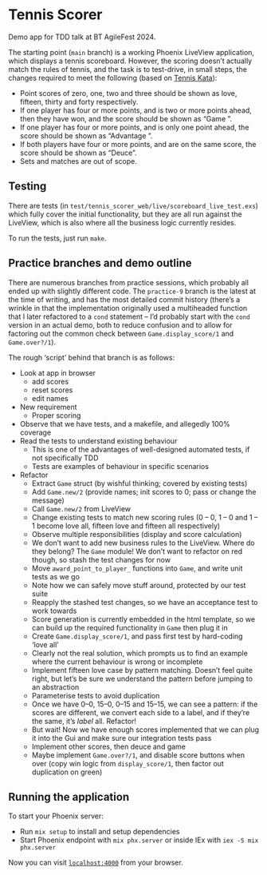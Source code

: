 # Tennis Scorer

Demo app for TDD talk at BT AgileFest 2024.

The starting point (`main` branch) is a working Phoenix LiveView application,
which displays a tennis scoreboard. However, the scoring doesn’t actually match
the rules of tennis, and the task is to test-drive, in small steps, the changes
required to meet the following (based on [Tennis
Kata](https://sammancoaching.org/kata_descriptions/tennis.html)):

  * Point scores of zero, one, two and three should be shown as love, fifteen,
    thirty and forty respectively.
  * If one player has four or more points, and is two or more points ahead,
    then they have won, and the score should be shown as “Game <player>”.
  * If one player has four or more points, and is only one point ahead, the
    score should be shown as “Advantage <player>”.
  * If both players have four or more points, and are on the same score, the
    score should be shown as “Deuce”.
  * Sets and matches are out of scope.

## Testing

There are tests (in `test/tennis_scorer_web/live/scoreboard_live_test.exs`)
which fully cover the initial functionality, but they are all run against the
LiveView, which is also where all the business logic currently resides.

To run the tests, just run `make`.

## Practice branches and demo outline

There are numerous branches from practice sessions, which probably all ended up
with slightly different code. The `practice-9` branch is the latest at the time
of writing, and has the most detailed commit history (there’s a wrinkle in that
the implementation originally used a multiheaded function that I later
refactored to a `cond` statement – I’d probably start with the `cond` version
in an actual demo, both to reduce confusion and to allow for factoring out the
common check between `Game.display_score/1` and `Game.over?/1`).

The rough ‘script’ behind that branch is as follows:

* Look at app in browser
  * add scores
  * reset scores
  * edit names
* New requirement
  * Proper scoring
* Observe that we have tests, and a makefile, and allegedly 100% coverage
* Read the tests to understand existing behaviour
  * This is one of the advantages of well-designed automated tests, if not
    specifically TDD
  * Tests are examples of behaviour in specific scenarios
* Refactor
  * Extract `Game` struct (by wishful thinking; covered by existing tests)
  * Add `Game.new/2` (provide names; init scores to 0; pass or change the
    message)
  * Call `Game.new/2` from LiveView
  * Change existing tests to match new scoring rules (0 – 0, 1 – 0 and 1 – 1
    become love all, fifteen love and fifteen all respectively)
  * Observe multiple responsibilities (display and score calculation)
  * We don’t want to add new business rules to the LiveView. Where do they
    belong? The `Game` module! We don’t want to refactor on red though, so
    stash the test changes for now
  * Move `award_point_to_player_` functions into `Game`, and write unit tests
    as we go
  * Note how we can safely move stuff around, protected by our test suite
  * Reapply the stashed test changes, so we have an acceptance test to work
    towards
  * Score generation is currently embedded in the html template, so we can
    build up the required functionality in `Game` then plug it in
  * Create `Game.display_score/1`, and pass first test by hard-coding ‘love
    all’
  * Clearly not the real solution, which prompts us to find an example where
    the current behaviour is wrong or incomplete
  * Implement fifteen love case by pattern matching. Doesn’t feel quite right,
    but let’s be sure we understand the pattern before jumping to an
    abstraction
  * Parameterise tests to avoid duplication
  * Once we have 0–0, 15–0, 0–15 and 15–15, we can see a pattern: if the scores
    are different, we convert each side to a label, and if they’re the same,
    it’s _label_ all. Refactor!
  * But wait! Now we have enough scores implemented that we can plug it into
    the Gui and make sure our integration tests pass
  * Implement other scores, then deuce and game
  * Maybe implement `Game.over?/1`, and disable score buttons when over (copy
    win logic from `display_score/1`, then factor out duplication on green)

## Running the application

To start your Phoenix server:

  * Run `mix setup` to install and setup dependencies
  * Start Phoenix endpoint with `mix phx.server` or inside IEx with `iex -S mix phx.server`

Now you can visit [`localhost:4000`](http://localhost:4000) from your browser.
